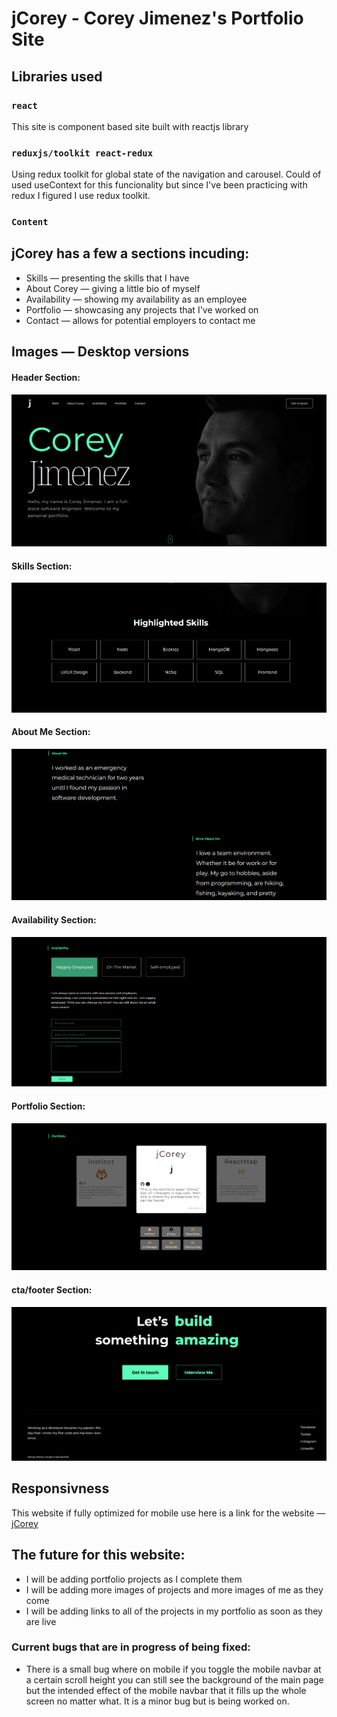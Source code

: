 # **jCorey** - Corey Jimenez's Portfolio Site

## Libraries used

### `react`

This site is component based site built with reactjs library

### `reduxjs/toolkit react-redux`

Using redux toolkit for global state of the navigation and carousel. Could of used useContext for this funcionality but since I've been practicing with redux I figured I use redux toolkit.

### `Content`

## **jCorey** has a few a sections incuding:

- Skills — presenting the skills that I have
- About Corey — giving a little bio of myself
- Availability — showing my availability as an employee
- Portfolio — showcasing any projects that I've worked on
- Contact — allows for potential employers to contact me

## Images — Desktop versions

#### Header Section:

![header section of jcorey site](./screenshots/header.png)

#### Skills Section:

![skills section of jcorey site](./screenshots/skillDesktop.png)

#### About Me Section:

![about me section of jcorey site](./screenshots/about-me.png)

#### Availability Section:

![availability section of jcorey site](./screenshots/Availability-section.png)

#### Portfolio Section:

![portfolio section of jcorey site](./screenshots/portfolio-section.png)

#### cta/footer Section:

![skills section of jcorey site](./screenshots/footer-cta-section.png)

## Responsivness

This website if fully optimized for mobile use here is a link for the website — [jCorey](https://6413ed606c566c6694b8fd9b--jcorey.netlify.app/)

## The future for this website:

- I will be adding portfolio projects as I complete them
- I will be adding more images of projects and more images of me as they come
- I will be adding links to all of the projects in my portfolio as soon as they are live

### Current bugs that are in progress of being fixed:

- There is a small bug where on mobile if you toggle the mobile navbar at a certain scroll height you can still see the background of the main page but the intended effect of the mobile navbar that it fills up the whole screen no matter what. It is a minor bug but is being worked on.
